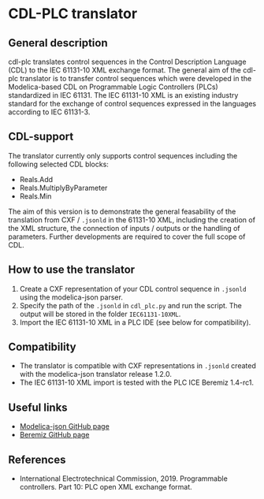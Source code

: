# CDL-PLC translator

## General description

cdl-plc translates control sequences in the Control Description Language (CDL) to the IEC 61131-10 XML exchange format. The general aim of the cdl-plc translator is to transfer control sequences which were developed in the Modelica-based CDL on Programmable Logic Controllers (PLCs) standardized in IEC 61131. The IEC 61131-10 XML is an existing industry standard for the exchange of control sequences expressed in the languages according to IEC 61131-3. 

## CDL-support

The translator currently only supports control sequences including the following selected CDL blocks:
- Reals.Add
- Reals.MultiplyByParameter
- Reals.Min

The aim of this version is to demonstrate the general feasability of the translation from CXF / `.jsonld` in the 61131-10 XML, including the creation of the XML structure, the connection of inputs / outputs or the handling of parameters. Further developments are required to cover the full scope of CDL.

## How to use the translator

1. Create a CXF representation of your CDL control sequence in `.jsonld` using the modelica-json parser.
2. Specify the path of the `.jsonld` in `cdl_plc.py` and run the script. The output will be stored in the folder `IEC61131-10XML`.
3. Import the IEC 61131-10 XML in a PLC IDE (see below for compatibility). 

## Compatibility

- The translator is compatible with CXF representations in `.jsonld` created with the modelica-json translator release 1.2.0.
- The IEC 61131-10 XML import is tested with the PLC ICE Beremiz 1.4-rc1.

## Useful links

- [Modelica-json GitHub page](https://github.com/lbl-srg/modelica-json)
- [Beremiz GitHub page](https://github.com/beremiz/beremiz)

## References

- International Electrotechnical Commission, 2019. Programmable controllers. Part 10: PLC open XML exchange format.
